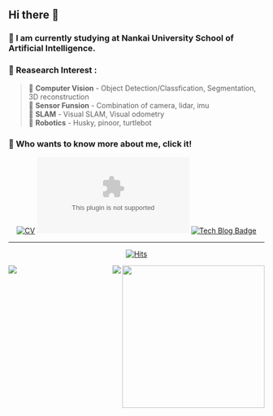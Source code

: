 ## Hi there 👋

### 🌱 I am currently studying at Nankai University School of Artificial Intelligence.
### :orange_book: Reasearch Interest :
> 🔸 **Computer Vision** - Object Detection/Classfication, Segmentation, 3D reconstruction    
> 🔸 **Sensor Funsion** - Combination of camera, lidar, imu      
> 🔸 **SLAM** - Visual SLAM, Visual odometry      
> 🔸 **Robotics** - Husky, pinoor, turtlebot


### 👀 Who wants to know more about me, click it!

<div align=center>



[![CV](http://img.shields.io/badge/-CV-blue?style=flat-square&logo=github&link=https://davinci-ai.tistory.com/)](https://github.com/Taeyoung96/TaeyoungKim_CV/blob/master/TaeyoungKim_CV.pdf)
[![Outlook Badge](https://img.shields.io/badge/style=flat-square&logo=email&logoColor=white&link=mailto:ziqihu@outlook.com)](mailto:ziqihu@outlook.com)
[![Tech Blog Badge](http://img.shields.io/badge/-Tech%20blog-black?style=flat-square&logo=github&link=https://davinci-ai.tistory.com/)](https://cnblogs.com/huziqi/)

</div>

---

<div align=center>

[![Hits](https://hits.seeyoufarm.com/api/count/incr/badge.svg?url=https%3A%2F%2Fgithub.com%2FTaeyoung96&count_bg=%233DC88E&title_bg=%23555555&icon=&icon_color=%23E7E7E7&title=hits&edge_flat=false)](https://hits.seeyoufarm.com)

</div>



<img align="right" height="280" src="https://pic2.zhimg.com/v2-28020003d4a493c78d8202ba6c35f179_b.webp">
<img align="left" src="https://github-readme-stats.vercel.app/api?username=huziqi&show_icons=true&hide_border=true">
<img align="right" src="https://github-readme-stats.vercel.app/api/top-langs/?username=huziqi&hide_border=true">
</div>
